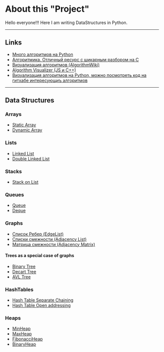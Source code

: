 # About this "Project"
Hello everyone!!!
Here I am writing DataStructures in Python.

---
## Links
- [Много алгоритмов на Python](https://github.com/TheAlgorithms/Python)
- [Алгоритмика. Отличный ресурс с шикарным разбором на С](https://ru.algorithmica.org/)
- [Визуализация алгоритмов (AlgorithmWiki)](https://thimbleby.gitlab.io/algorithm-wiki-site/)
- [Algorithm Visualizer (JS и C++)](https://algorithm-visualizer.org/)
- [Визуализация алгоритмов на Python, можно посмотреть код на гитхабе интересующиъ алгоритмов](https://github.com/DebRC/Algorithm-Visualizer)
---

## Data Structures
### Arrays
- [Static Array](https://github.com/TaliyIvanov/DataStructures/blob/main/ADT_StaticArray.py)
- [Dynamic Array](https://github.com/TaliyIvanov/DataStructures/blob/main/DynamicArray.py)

### Lists
- [Linked List](https://github.com/TaliyIvanov/DataStructures/blob/main/ADT_Linked%20list.py)
- [Double Linked List](https://github.com/TaliyIvanov/DataStructures/blob/main/Double%20Linked%20List.py)

### Stacks
- [Stack on List](https://github.com/TaliyIvanov/DataStructures/blob/main/StackOnList.py)

### Queues
- [Queue](https://github.com/TaliyIvanov/DataStructures/blob/main/Queue_on_List.py)
- [Deque](https://github.com/TaliyIvanov/DataStructures/blob/main/Queue_on_deque.py)

### Graphs
- [Список Ребер (EdgeList)](https://github.com/TaliyIvanov/DataStructures/blob/main/Graph_on_EdgeList.py)
- [Списки смежности (Adjacency List)](https://github.com/TaliyIvanov/DataStructures/blob/main/GraphOnAdjacencyList.py)
- [Матрица смежности (Adjacency Matrix)]()

#### Trees as a special case of graphs
- [Binary Tree]()
- [Decart Tree]()
- [AVL Tree]()

### HashTables
- [Hash Table Separate Chaining](https://github.com/TaliyIvanov/DataStructures/blob/main/Hash_Table_On_Lists.py)
- [Hash Table Open addressing]()

### Heaps
- [MinHeap](https://github.com/TaliyIvanov/DataStructures/blob/main/Heap.py)
- [MaxHeap]()
- [FibonacciHeap]()
- [BinaryHeap]()
